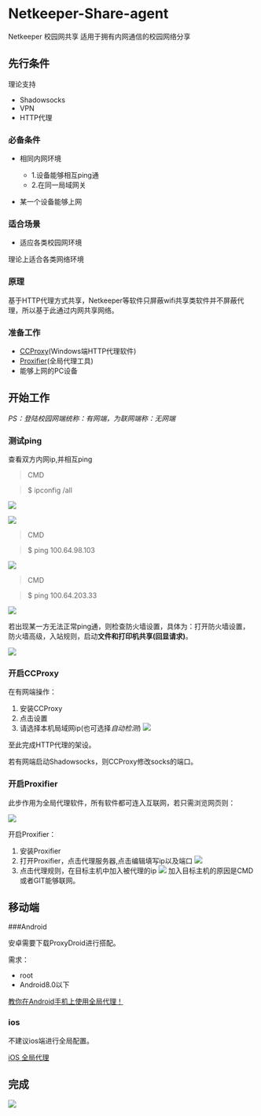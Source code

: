 # Netkeeper-Share-agent
Netkeeper  校园网共享 适用于拥有内网通信的校园网络分享

## 先行条件

理论支持

- Shadowsocks
- VPN
- HTTP代理


### 必备条件

- 相同内网环境
	- 1.设备能够相互ping通
	- 2.在同一局域网关

-	某一个设备能够上网

### 适合场景

- 适应各类校园网环境

理论上适合各类网络环境

### 原理

基于HTTP代理方式共享，Netkeeper等软件只屏蔽wifi共享类软件并不屏蔽代理，所以基于此通过内网共享网络。

### 准备工作
- [CCProxy](http://www.ccproxy.com/)(Windows端HTTP代理软件)
- [Proxifier](http://www.proxifier.com/)(全局代理工具)
- 能够上网的PC设备



## 开始工作

*PS：登陆校园网端统称：有网端，为联网端称：无网端*

### 测试ping

查看双方内网ip,并相互ping

> CMD 

> $ ipconfig /all



![](http://pbnsc9qwg.bkt.clouddn.com/bijibencmd.jpg)


![](http://pbnsc9qwg.bkt.clouddn.com/zhujiIP.PNG)

> CMD

> $ ping 100.64.98.103

![](http://pbnsc9qwg.bkt.clouddn.com/zhujiping.PNG)

> CMD

> $ ping 100.64.203.33 

![](http://pbnsc9qwg.bkt.clouddn.com/xiugaibijibenping.jpg)

若出现某一方无法正常ping通，则检查防火墙设置，具体为：打开防火墙设置，防火墙高级，入站规则，启动**文件和打印机共享(回显请求)**。

![](http://pbnsc9qwg.bkt.clouddn.com/xiugaifanghuoqiang.PNG)


### 开启CCProxy

在有网端操作：

1. 安装CCProxy
2. 点击设置
3. 请选择本机局域网ip(也可选择*自动检测*)
![](http://pbnsc9qwg.bkt.clouddn.com/xuanzeip.png)

至此完成HTTP代理的架设。

若有网端启动Shadowsocks，则CCProxy修改socks的端口。

### 开启Proxifier

此步作用为全局代理软件，所有软件都可连入互联网，若只需浏览网页则：

![](http://pbnsc9qwg.bkt.clouddn.com/ceshi.png)


开启Proxifier：

1. 安装Proxifier
2. 打开Proxifier，点击代理服务器,点击编辑填写ip以及端口
![](http://pbnsc9qwg.bkt.clouddn.com/peizhiProxifier.png)
3. 点击代理规则，在目标主机中加入被代理的ip
![](http://pbnsc9qwg.bkt.clouddn.com/bianxieguize.png)
加入目标主机的原因是CMD或者GIT能够联网。


## 移动端

###Android

安卓需要下载ProxyDroid进行搭配。

需求：

- root
- Android8.0以下

[教你在Android手机上使用全局代理！](https://blog.csdn.net/testcs_dn/article/details/78526468)

### ios

不建议ios端进行全局配置。



[iOS 全局代理](https://blog.huguotao.com/post/iOS-proxy)

## 完成

![](http://pbnsc9qwg.bkt.clouddn.com/qq.png)


